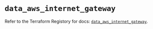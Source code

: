# `data_aws_internet_gateway`

Refer to the Terraform Registory for docs: [`data_aws_internet_gateway`](https://www.terraform.io/docs/providers/aws/d/internet_gateway).
